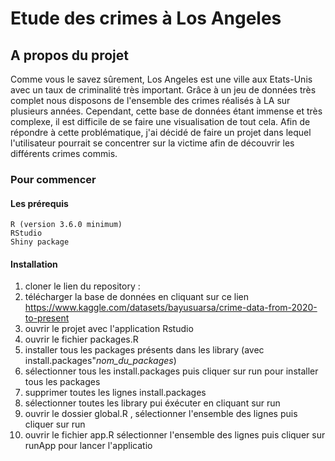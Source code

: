 # Etude des crimes à Los Angeles
## A propos du projet

Comme vous le savez sûrement, Los Angeles est une ville aux Etats-Unis avec un taux de criminalité très important. Grâce à un jeu de données très complet nous disposons de l'ensemble des crimes réalisés à LA sur plusieurs années.
Cependant, cette base de données étant immense et très complexe, il est difficile de se faire une visualisation de tout cela.
Afin de répondre à cette problématique, j'ai décidé de faire un projet dans lequel l'utilisateur pourrait se concentrer sur la victime afin de découvrir les différents crimes commis.

### Pour commencer 
#### Les prérequis 

    R (version 3.6.0 minimum)
    RStudio
    Shiny package

#### Installation
1) cloner le lien du repository :
2) télécharger la base de données en cliquant sur ce lien https://www.kaggle.com/datasets/bayusuarsa/crime-data-from-2020-to-present
3) ouvrir le projet avec l'application Rstudio
4) ouvrir le fichier packages.R
5) installer tous les packages présents dans les library (avec install.packages"*nom_du_packages*)
6) sélectionner tous les install.packages puis cliquer sur run pour installer tous les packages
7) supprimer toutes les lignes install.packages
8) sélectionner toutes les library pui éxécuter en cliquant sur run
9) ouvrir le dossier global.R , sélectionner l'ensemble des lignes puis cliquer sur run
10) ouvrir le fichier app.R sélectionner l'ensemble des lignes puis cliquer sur runApp pour lancer l'applicatio



